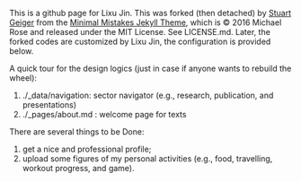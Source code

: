 This is a github page for Lixu Jin. This was forked (then detached) by [Stuart Geiger](https://github.com/staeiou) from the [Minimal Mistakes Jekyll Theme](https://mmistakes.github.io/minimal-mistakes/), which is © 2016 Michael Rose and released under the MIT License. See LICENSE.md. Later, the forked codes are customized by Lixu Jin, the configuration is provided below.

A quick tour for the design logics (just in case if anyone wants to rebuild the wheel):
1) ./_data/navigation: sector navigator (e.g., research, publication, and presentations)
2) ./_pages/about.md : welcome page for texts

There are several things to be Done:
1) get a nice and professional profile;
2) upload some figures of my personal activities (e.g., food, travelling, workout progress, and game).
